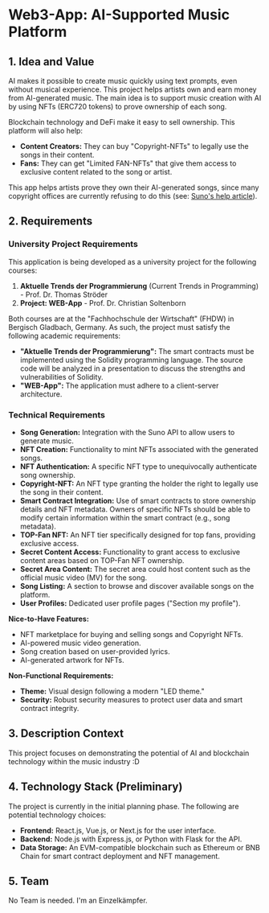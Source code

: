 
# Web3-App: AI-Supported Music Platform

## 1. Idea and Value


AI makes it possible to create music quickly using text prompts, even without musical experience. This project helps artists own and earn money from AI-generated music. The main idea is to support music creation with AI by using NFTs (ERC720 tokens) to prove ownership of each song.

Blockchain technology and DeFi make it easy to sell ownership. This platform will also help:

*   **Content Creators:**  They can buy "Copyright-NFTs" to legally use the songs in their content.
*   **Fans:**  They can get "Limited FAN-NFTs" that give them access to exclusive content related to the song or artist.

This app helps artists prove they own their AI-generated songs, since many copyright offices are currently refusing to do this (see: [Suno's help article](https://help.suno.com/en/articles/2746945)).

## 2. Requirements

### University Project Requirements

This application is being developed as a university project for the following courses:

1.  **Aktuelle Trends der Programmierung** (Current Trends in Programming) - Prof. Dr. Thomas Ströder
2.  **Project: WEB-App** - Prof. Dr. Christian Soltenborn

Both courses are at the "Fachhochschule der Wirtschaft" (FHDW) in Bergisch Gladbach, Germany. As such, the project must satisfy the following academic requirements:

*   **"Aktuelle Trends der Programmierung":** The smart contracts must be implemented using the Solidity programming language. The source code will be analyzed in a presentation to discuss the strengths and vulnerabilities of Solidity.
*   **"WEB-App":** The application must adhere to a client-server architecture.

### Technical Requirements

*   **Song Generation:** Integration with the Suno API to allow users to generate music.
*   **NFT Creation:** Functionality to mint NFTs associated with the generated songs.
*   **NFT Authentication:** A specific NFT type to unequivocally authenticate song ownership.
*   **Copyright-NFT:** An NFT type granting the holder the right to legally use the song in their content.
*   **Smart Contract Integration:** Use of smart contracts to store ownership details and NFT metadata. Owners of specific NFTs should be able to modify certain information within the smart contract (e.g., song metadata).
*   **TOP-Fan NFT:** An NFT tier specifically designed for top fans, providing exclusive access.
*   **Secret Content Access:** Functionality to grant access to exclusive content areas based on TOP-Fan NFT ownership.
*   **Secret Area Content:** The secret area could host content such as the official music video (MV) for the song.
*   **Song Listing:** A section to browse and discover available songs on the platform.
*   **User Profiles:** Dedicated user profile pages ("Section my profile").

**Nice-to-Have Features:**

*   NFT marketplace for buying and selling songs and Copyright NFTs.
*   AI-powered music video generation.
*   Song creation based on user-provided lyrics.
*   AI-generated artwork for NFTs.

**Non-Functional Requirements:**

*   **Theme:** Visual design following a modern "LED theme."
*   **Security:** Robust security measures to protect user data and smart contract integrity.

## 3. Description Context

This project focuses on demonstrating the potential of AI and blockchain technology within the music industry :D

## 4. Technology Stack (Preliminary)

The project is currently in the initial planning phase. The following are potential technology choices:

*   **Frontend:** React.js, Vue.js, or Next.js for the user interface.
*   **Backend:** Node.js with Express.js, or Python with Flask for the API.
*   **Data Storage:** An EVM-compatible blockchain such as Ethereum or BNB Chain for smart contract deployment and NFT management.

## 5. Team

No Team is needed. I'm an Einzelkämpfer.